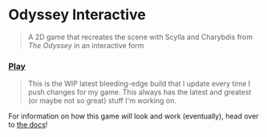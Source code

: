 # Odyssey Interactive
> A 2D game that recreates the scene with Scylla and Charybdis from *The Odyssey* in an interactive form

### [Play](https://rayzr522.github.io/odyssey-interactive)
> This is the WIP latest bleeding-edge build that I update every time I push changes for my game. This always has the latest and greatest (or maybe not so great) stuff I'm working on.

For information on how this game *will* look and work (eventually), head over to [the docs](docs/IDEA.md)!
